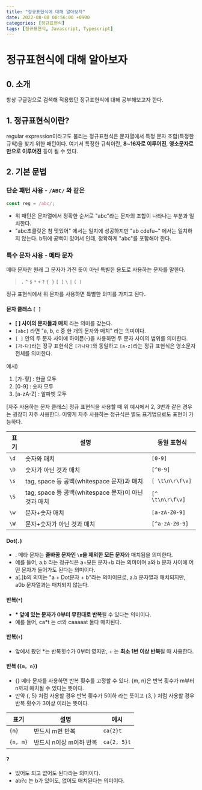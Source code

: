 ```yaml
---
title: "정규표현식에 대해 알아보자"
date: 2022-08-08 00:56:00 +0900
categories: [정규표현식]
tags: [정규표현식, Javascript, Typescript]
---
```


# 정규표현식에 대해 알아보자

## 0. 소개

항상 구글링으로 검색해 적용했던 정규표현식에 대해 공부해보고자 한다.

## 1. 정규표현식이란?

regular expression이라고도 불리는 정규표현식은 문자열에서 특정 문자 조합(특정한 규칙)을 찾기 위한 패턴이다. 여기서 특정한 규칙이란, **8~16자로 이루어진**, **영소문자로만으로 이루어진** 등이 될 수 있다.

## 2. 기본 문법

### 단순 패턴 사용 - `/ABC/` 와 같은

```javascript
const reg = /abc/;
```

- 위 패턴은 문자열에서 정확한 순서로 "abc"라는 문자의 조합이 나타나는 부분과 일치한다.
- "abc초콜릿은 참 맛있어" 에서는 일치에 성공하지만 "ab cdefu~" 에서는 일치하지 않는다. b뒤에 공백이 있어서 인데, 정확하게 "abc"를 포함해야 한다.

### 특수 문자 사용 - 메타 문자

메타 문자란 원래 그 문자가 가진 뜻이 아닌 특별한 용도로 사용하는 문자를 말한다.

> `.` `^` `$` `*` `+` `?` `{ }` `[ ]` `\` `|` `( )`

정규 표현식에서 위 문자를 사용하면 특별한 의미를 가지고 된다.

#### 문자 클래스 `[ ]`

- **[ ] 사이의 문자들과 매치** 라는 의미를 갖는다.
- `[abc]` 라면 "a, b, c 중 한 개의 문자와 매치" 라는 의미이다.
- `[ ]` 안의 두 문자 사이에 하이픈(-)을 사용하면 두 문자 사이의 범위를 의미한다.
- `[가-다]`라는 정규 표현식은 `[가나다]`와 동일하고 `[a-z]`라는 정규 표현식은 영소문자 전체를 의미한다.

예시)

1. [가-힣] : 한글 모두
2. [0-9] : 숫자 모두
3. [a-zA-Z] : 알파벳 모두

[자주 사용하는 문자 클래스]
정규 표현식을 사용할 때 위 예시에서 2, 3번과 같은 경우는 굉장히 자주 사용한다. 이렇게 자주 사용하는 정규식은 별도 표기법으로도 표현이 가능하다.

| 표기 | 설명                                                 | 동일 표현식      |
| ---- | ---------------------------------------------------- | ---------------- |
| `\d` | 숫자와 매치                                          | `[0-9]`          |
| `\D` | 숫자가 아닌 것과 매치                                | `[^0-9]`         |
| `\s` | tag, space 등 공백(whitespace 문자)과 매치           | `[ \t\n\r\f\v]`  |
| `\S` | tag, space 등 공백(whitespace 문자)이 아닌 것과 매치 | `[^ \t\n\r\f\v]` |
| `\w` | 문자+숫자 매치                                       | `[a-zA-Z0-9]`    |
| `\W` | 문자+숫자가 아닌 것과 매치                           | `[^a-zA-Z0-9]`   |

#### Dot(`.`)

- . 메타 문자는 **줄바꿈 문자인 `\n`을 제외한 모든 문자**와 매치됨을 의미한다.
- 예를 들어, a.b 라는 정규식은 a+모든 문자+b 라는 의미이며 a와 b 문자 사이에 어떤 문자가 들어가도 된다는 의미이다.
- a[.]b의 의미는 "a + Dot문자 + b"라는 의미이므로, a.b 문자열과 매치되지만, a0b 문자열과는 매치되지 않는다.

#### 반복(`*`)

- **\* 앞에 있는 문자가 0부터 무한대로 반복**될 수 있다는 의미이다.
- 예를 들어, ca\*t 는 ct와 caaaaat 둘다 매치된다.

#### 반복(`+`)

- 앞에서 봤던 \*는 반복횟수가 0부터 였지만, + 는 **최소 1번 이상 반복**될 때 사용한다.

#### 반복 (`{m, n}`)

- {} 메타 문자를 사용하면 반복 횟수를 고정할 수 있다. {m, n}은 반복 횟수가 m부터 n까지 매치될 수 있다는 뜻이다.
- 만약 {, 5} 처럼 사용할 경우 반복 횟수가 5이하 라는 뜻이고 {3, } 처럼 사용할 경우 반복 횟수가 3이상 이라는 뜻이다.

| 표기     | 설명                    | 예시        |
| -------- | ----------------------- | ----------- |
| `{m}`    | 반드시 m번 반복         | `ca{2}t`    |
| `{n, m}` | 반드시 n이상 m이하 반복 | `ca{2, 5}t` |

#### ?

- 있어도 되고 없어도 된다라는 의미이다.
- ab?c 는 b가 있어도, 없어도 매치된다는 의미이다.
